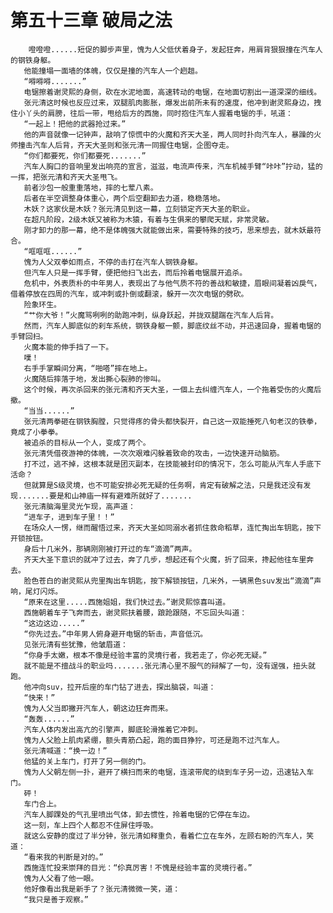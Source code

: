 # 第五十三章 破局之法
        噔噔噔......短促的脚步声里，愧为人父低伏着身子，发起狂奔，用肩背狠狠撞在汽车人的钢铁身躯。
       他能撞塌一面墙的体魄，仅仅是撞的汽车人一个趔趄。
       “嘚嘚嘚.......”
       电锯擦着谢灵熙的身侧，砍在水泥地面，高速转动的电锯，在地面切割出一道深深的细线。
       张元清这时候也反应过来，双腿肌肉膨胀，爆发出前所未有的速度，他冲到谢灵熙身边，拽住小丫头的肩膀，往后一带，甩给后方的西施，同时抱住汽车人握着电锯的手，吼道：
       “一起上！把他的武器抢过来。”
       他的声音就像一记钟声，敲响了惊慌中的火魔和齐天大圣，两人同时扑向汽车人，暴躁的火师撞击汽车人后背，齐天大圣则和张元清一同握住电锯，企图夺走。
       “你们都要死，你们都要死.......”
       汽车人胸口的音响里发出响亮的宣言，滋滋，电流声传来，汽车机械手臂“咔咔”拧动，猛的一挥，把张元清和齐天大圣甩飞。
       前者沙包一般重重落地，摔的七荤八素。
       后者在半空调整身体重心，两个后空翻卸去力道，稳稳落地。
       木妖？这家伙是木妖？张元清见到这一幕，立刻锁定齐天大圣的职业。
       在超凡阶段，2级木妖又被称为木猿，有着与生俱来的攀爬天赋，非常灵敏。
       刚才卸力的那一幕，绝不是体魄强大就能做出来，需要特殊的技巧，思来想去，就木妖最符合。
       “哐哐哐......”
       愧为人父双拳如雨点，不停的击打在汽车人钢铁身躯。
       但汽车人只是一挥手臂，便把他扫飞出去，而后拎着电锯展开追杀。
       危机中，外表质朴的中年男人，表现出了与他气质不符的善战和敏捷，眉眼间凝着凶戾气，借着停放在四周的汽车，或冲刺或扑倒或翻滚，躲开一次次电锯的劈砍。
       险象环生。
       “艹你大爷！”火魔骂咧咧的助跑冲刺，纵身跃起，并拢双腿踹在汽车人后背。
       然而，汽车人脚底似的刹车系统，钢铁身躯一颤，脚底纹丝不动，并迅速回身，握着电锯的手臂回扫。
       火魔本能的伸手挡了一下。
       噗！
       右手手掌瞬间分离，“啪嗒”摔在地上。
       火魔随后摔落于地，发出撕心裂肺的惨叫。
       这个时候，再次杀回来的张元清和齐天大圣，一個上去纠缠汽车人，一个拖着受伤的火魔后撤。
       “当当......”
       张元清两拳砸在钢铁胸膛，只觉得疼的骨头都快裂开，自己这一双能捶死八旬老汉的铁拳，竟成了小拳拳。
       被追杀的目标从一个人，变成了两个。
       张元清凭借夜游神的体魄，一次次艰难闪躲着致命的攻击，一边快速开动脑筋。
       打不过，逃不掉，这根本就是团灭副本，在技能被封印的情况下，怎么可能从汽车人手底下活命？
       但就算是S级灵境，也不可能安排必死无疑的任务啊，肯定有破解之法，只是我还没有发现.......要是和山神庙一样有避难所就好了.......
       张元清脑海里灵光乍现，高声道：
       “进车子，进到车子里！！”
       在场众人一愣，继而醒悟过来，齐天大圣如同溺水者抓住救命稻草，连忙掏出车钥匙，按下开锁按钮。
       身后十几米外，那辆刚刚被打开过的车“滴滴”两声。
       齐天大圣下意识的就冲了过去，奔了几步，想起还有个火魔，折了回来，搀起他往车里奔去。
       脸色苍白的谢灵熙从兜里掏出车钥匙，按下解锁按钮，几米外，一辆黑色suv发出“滴滴”声响，尾灯闪烁。
       “原来在这里.....西施姐姐，我们快过去。”谢灵熙惊喜叫道。
       西施朝着车子飞奔而去，谢灵熙扶着腰，踉跄跟随，不忘回头叫道：
       “这边这边.....”
       “你先过去。”中年男人俯身避开电锯的斩击，声音低沉。
       见张元清有些犹豫，他皱眉道：
       “你身手太嫩，根本不像是经验丰富的灵境行者，我若走了，你必死无疑。”
       就不能是不擅战斗的职业吗.......张元清心里不服气的辩解了一句，没有逞强，扭头就跑。
       他冲向suv，拉开后座的车门钻了进去，探出脑袋，叫道：
       “快来！”
       愧为人父当即撇开汽车人，朝这边狂奔而来。
       “轰轰......”
       汽车人体内发出高亢的引擎声，脚底轮滑推着它冲刺。
       愧为人父脸上肌肉紧绷，额头青筋凸起，跑的面目狰狞，可还是跑不过汽车人。
       张元清喊道：“换一边！”
       他猛的关上车门，打开了另一侧的门。
       愧为人父朝左侧一扑，避开了横扫而来的电锯，连滚带爬的绕到车子另一边，迅速钻入车门。
       砰！
       车门合上。
       汽车人脚踝处的气孔里喷出气体，卸去惯性，拎着电锯的它停在车边。
       这一刻，车上四个人都忍不住屏住呼吸。
       就这么安静的度过了半分钟，张元清如释重负，看着伫立在车外，左顾右盼的汽车人，笑道：
       “看来我的判断是对的。”
       西施连忙投来崇拜的目光：“伱真厉害！不愧是经验丰富的灵境行者。”
       愧为人父看了他一眼。
       他好像看出我是新手了？张元清微微一笑，道：
       “我只是善于观察。”
